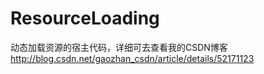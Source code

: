 # ResourceLoading
动态加载资源的宿主代码，详细可去查看我的CSDN博客
http://blog.csdn.net/gaozhan_csdn/article/details/52171123
